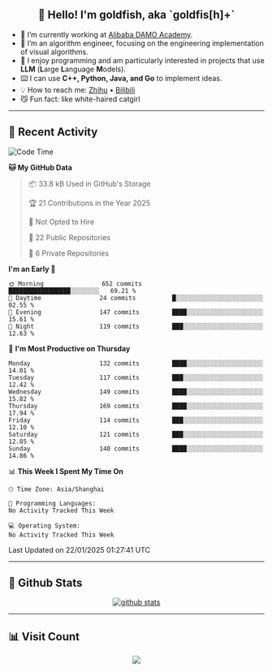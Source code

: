 
<h2 align="center">👋 Hello! I'm goldfish, aka `goldfis[h]+`</h2>

- 📍 I’m currently working at [Alibaba DAMO Academy](https://damo.alibaba.com/).  
- 🌱 I’m an algorithm engineer, focusing on the engineering implementation of visual algorithms.  
- 💬 I enjoy programming and am particularly interested in projects that use **LLM** (**L**arge **L**anguage **M**odels).   
- ⌨️ I can use **C++, Python, Java, and Go** to implement ideas.  
- 💡 How to reach me: [Zhihu](https://www.zhihu.com/people/goldfishh) • [Bilibili](https://space.bilibili.com/11349246)  
- 😼 Fun fact: like white-haired catgirl  

-------

## 🔧 Recent Activity

<!--START_SECTION:waka-->
![Code Time](http://img.shields.io/badge/Code%20Time-94%20hrs%2013%20mins-blue)

**🐱 My GitHub Data** 

> 📦 33.8 kB Used in GitHub's Storage 
 > 
> 🏆 21 Contributions in the Year 2025
 > 
> 🚫 Not Opted to Hire
 > 
> 📜 22 Public Repositories 
 > 
> 🔑 6 Private Repositories 
 > 
**I'm an Early 🐤** 

```text
🌞 Morning                652 commits         █████████████████░░░░░░░░   69.21 % 
🌆 Daytime                24 commits          █░░░░░░░░░░░░░░░░░░░░░░░░   02.55 % 
🌃 Evening                147 commits         ████░░░░░░░░░░░░░░░░░░░░░   15.61 % 
🌙 Night                  119 commits         ███░░░░░░░░░░░░░░░░░░░░░░   12.63 % 
```
📅 **I'm Most Productive on Thursday** 

```text
Monday                   132 commits         ████░░░░░░░░░░░░░░░░░░░░░   14.01 % 
Tuesday                  117 commits         ███░░░░░░░░░░░░░░░░░░░░░░   12.42 % 
Wednesday                149 commits         ████░░░░░░░░░░░░░░░░░░░░░   15.82 % 
Thursday                 169 commits         ████░░░░░░░░░░░░░░░░░░░░░   17.94 % 
Friday                   114 commits         ███░░░░░░░░░░░░░░░░░░░░░░   12.10 % 
Saturday                 121 commits         ███░░░░░░░░░░░░░░░░░░░░░░   12.85 % 
Sunday                   140 commits         ████░░░░░░░░░░░░░░░░░░░░░   14.86 % 
```


📊 **This Week I Spent My Time On** 

```text
🕑︎ Time Zone: Asia/Shanghai

💬 Programming Languages: 
No Activity Tracked This Week

💻 Operating System: 
No Activity Tracked This Week
```


 Last Updated on 22/01/2025 01:27:41 UTC
<!--END_SECTION:waka-->

-------

## 📆 Github Stats

<p align="center">
    <a href="https://github.com/anuraghazra/github-readme-stats">
      <img src="https://github-readme-stats.vercel.app/api?username=goldfishh&show_icons=true&theme=dracula" alt="github stats" />
    </a>
</p>

-------

## 📊 Visit Count

<p align="center">
  <a href="https://count.getloli.com/"><img src="https://count.getloli.com/get/@:goldfishh?theme=rule34"></a>
</p>
